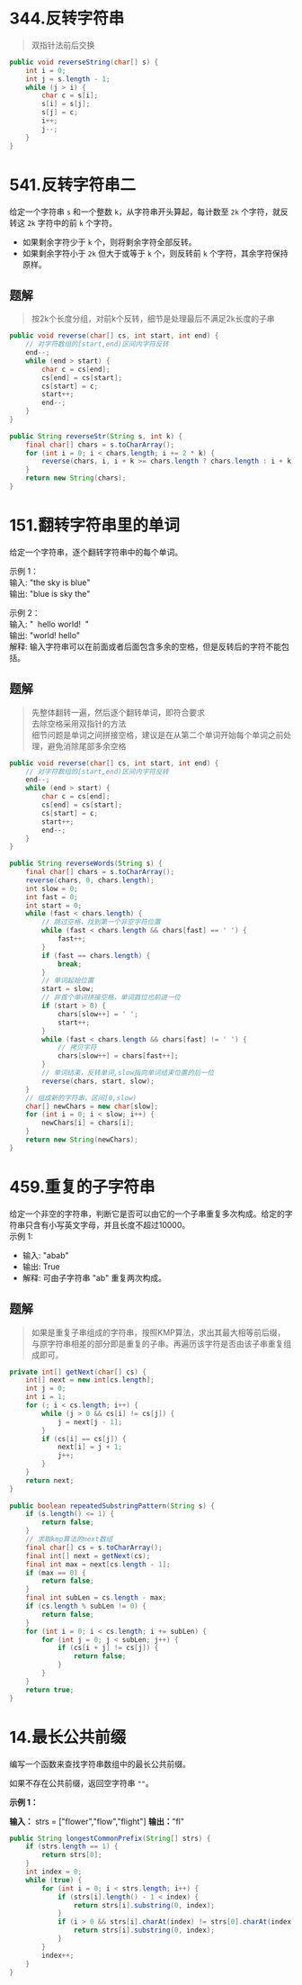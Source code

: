 # 344.反转字符串
> 双指针法前后交换
```java
public void reverseString(char[] s) {  
    int i = 0;  
    int j = s.length - 1;  
    while (j > i) {  
        char c = s[i];  
        s[i] = s[j];  
        s[j] = c;  
        i++;  
        j--;  
    }  
}
```
# 541.反转字符串二
给定一个字符串 `s` 和一个整数 `k`，从字符串开头算起，每计数至 `2k` 个字符，就反转这 `2k` 字符中的前 `k` 个字符。

- 如果剩余字符少于 `k` 个，则将剩余字符全部反转。 
- 如果剩余字符小于 `2k` 但大于或等于 `k` 个，则反转前 `k` 个字符，其余字符保持原样。
## 题解
> 按2k个长度分组，对前k个反转，细节是处理最后不满足2k长度的子串
```java
public void reverse(char[] cs, int start, int end) {  
    // 对字符数组的[start,end)区间内字符反转  
    end--;  
    while (end > start) {  
        char c = cs[end];  
        cs[end] = cs[start];  
        cs[start] = c;  
        start++;  
        end--;  
    }  
}  
  
public String reverseStr(String s, int k) {  
    final char[] chars = s.toCharArray();  
    for (int i = 0; i < chars.length; i += 2 * k) {  
        reverse(chars, i, i + k >= chars.length ? chars.length : i + k);  
    }  
    return new String(chars);  
}
```
# 151.翻转字符串里的单词
给定一个字符串，逐个翻转字符串中的每个单词。

示例 1：  
输入: "the sky is blue"  
输出: "blue is sky the"

示例 2：  
输入: "  hello world!  "  
输出: "world! hello"  
解释: 输入字符串可以在前面或者后面包含多余的空格，但是反转后的字符不能包括。
## 题解
> 先整体翻转一遍，然后逐个翻转单词，即符合要求  
> 去除空格采用双指针的方法  
> 细节问题是单词之间拼接空格，建议是在从第二个单词开始每个单词之前处理，避免消除尾部多余空格  
```java
public void reverse(char[] cs, int start, int end) {  
    // 对字符数组的[start,end)区间内字符反转  
    end--;  
    while (end > start) {  
        char c = cs[end];  
        cs[end] = cs[start];  
        cs[start] = c;  
        start++;  
        end--;  
    }  
}  
  
public String reverseWords(String s) {  
    final char[] chars = s.toCharArray();  
    reverse(chars, 0, chars.length);  
    int slow = 0;  
    int fast = 0;  
    int start = 0;  
    while (fast < chars.length) {  
        // 跳过空格，找到第一个非空字符位置  
        while (fast < chars.length && chars[fast] == ' ') {  
            fast++;  
        }  
        if (fast == chars.length) {  
            break;  
        }  
        // 单词起始位置  
        start = slow;  
        // 非首个单词拼接空格，单词首位也前进一位  
        if (start > 0) {  
            chars[slow++] = ' ';  
            start++;  
        }  
        while (fast < chars.length && chars[fast] != ' ') {  
            // 拷贝字符  
            chars[slow++] = chars[fast++];  
        }  
        // 单词结束，反转单词,slow指向单词结束位置的后一位  
        reverse(chars, start, slow);  
    }  
    // 组成新的字符串，区间[0,slow)  
    char[] newChars = new char[slow];  
    for (int i = 0; i < slow; i++) {  
        newChars[i] = chars[i];  
    }  
    return new String(newChars);  
}
```
# 459.重复的子字符串
给定一个非空的字符串，判断它是否可以由它的一个子串重复多次构成。给定的字符串只含有小写英文字母，并且长度不超过10000。    
示例 1:

- 输入: "abab"
- 输出: True
- 解释: 可由子字符串 "ab" 重复两次构成。
## 题解
> 如果是重复子串组成的字符串，按照KMP算法，求出其最大相等前后缀，与原字符串相差的部分即是重复的子串。再遍历该字符是否由该子串重复组成即可。
```java
private int[] getNext(char[] cs) {  
    int[] next = new int[cs.length];  
    int j = 0;  
    int i = 1;  
    for (; i < cs.length; i++) {  
        while (j > 0 && cs[i] != cs[j]) {  
            j = next[j - 1];  
        }  
        if (cs[i] == cs[j]) {  
            next[i] = j + 1;  
            j++;  
        }  
    }  
    return next;  
}  
  
public boolean repeatedSubstringPattern(String s) {  
    if (s.length() <= 1) {  
        return false;  
    }  
    // 求取kmp算法的next数组  
    final char[] cs = s.toCharArray();  
    final int[] next = getNext(cs);  
    final int max = next[cs.length - 1];  
    if (max == 0) {  
        return false;  
    }  
    final int subLen = cs.length - max;  
    if (cs.length % subLen != 0) {  
        return false;  
    }  
    for (int i = 0; i < cs.length; i += subLen) {  
        for (int j = 0; j < subLen; j++) {  
            if (cs[i + j] != cs[j]) {  
                return false;  
            }  
        }  
    }  
    return true;  
}
```
# 14.最长公共前缀
编写一个函数来查找字符串数组中的最长公共前缀。

如果不存在公共前缀，返回空字符串 `""`。

**示例 1：**

**输入：** strs = \["flower","flow","flight"]
**输出：**"fl"
```java
public String longestCommonPrefix(String[] strs) {  
    if (strs.length == 1) {  
        return strs[0];  
    }  
    int index = 0;  
    while (true) {  
        for (int i = 0; i < strs.length; i++) {  
            if (strs[i].length() - 1 < index) {  
                return strs[i].substring(0, index);  
            }  
            if (i > 0 && strs[i].charAt(index) != strs[0].charAt(index)) {  
                return strs[i].substring(0, index);  
            }  
        }  
        index++;  
    }  
}
```